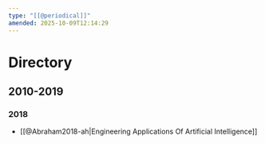 ```yaml
---
type: "[[@periodical]]"
amended: 2025-10-09T12:14:29
---
```


# Directory
## 2010-2019
### 2018
- [[@Abraham2018-ah|Engineering Applications Of Artificial Intelligence]]
